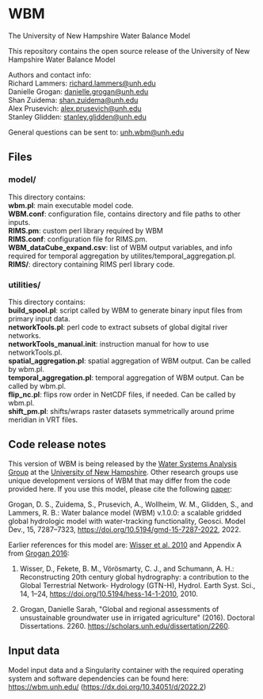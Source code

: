 # WBM
The University of New Hampshire Water Balance Model

This repository contains the open source release of the University of New Hampshire Water Balance Model

Authors and contact info:<br/>
Richard Lammers: richard.lammers@unh.edu<br/>
Danielle Grogan: danielle.grogan@unh.edu<br/>
Shan Zuidema: shan.zuidema@unh.edu<br/>
Alex Prusevich: alex.prusevich@unh.edu<br/>
Stanley Glidden: stanley.glidden@unh.edu<br/>

General questions can be sent to: unh.wbm@unh.edu <br/>

## Files
### model/
This directory contains:  
**wbm.pl**: main executable model code. <br/>
**WBM.conf**: configuration file, contains directory and file paths to other inputs. <br/>
**RIMS.pm**: custom perl library required by WBM   <br/>
**RIMS.conf**: configuration file for RIMS.pm. <br/>
**WBM_dataCube_expand.csv**: list of WBM output variables, and info required for temporal aggregation by utilites/temporal_aggregation.pl. <br/>
**RIMS/**: directory containing RIMS perl library code. <br/>

### utilities/
This directory contains:  
**build_spool.pl**: script called by WBM to generate binary input files from primary input data. <br/>
**networkTools.pl**: perl code to extract subsets of global digital river networks. <br/>
**networkTools_manual.init**: instruction manual for how to use networkTools.pl. <br/>
**spatial_aggregation.pl**: spatial aggregation of WBM output. Can be called by wbm.pl. <br/>
**temporal_aggregation.pl**: temporal aggregation of WBM output. Can be called by wbm.pl. <br/>
**flip_nc.pl**: flips row order in NetCDF files, if needed.  Can be called by wbm.pl.<br/>
**shift_pm.pl**: shifts/wraps raster datasets symmetrically around prime meridian in VRT files. <br/>

## Code release notes
This version of WBM is being released by the [Water Systems Analysis Group](https://wsag.unh.edu/) at the [University of New Hampshire](https://www.unh.edu/). Other research groups use unique development versions of WBM that may differ from the code provided here. If you use this model, please cite the following [paper](https://gmd.copernicus.org/articles/15/7287/2022/):     <br/>

Grogan, D. S., Zuidema, S., Prusevich, A., Wollheim, W. M., Glidden, S., and Lammers, R. B.: Water balance model (WBM) v.1.0.0: a scalable gridded global hydrologic model with water-tracking functionality, Geosci. Model Dev., 15, 7287–7323, https://doi.org/10.5194/gmd-15-7287-2022, 2022.

Earlier references for this model are:
[Wisser et al. 2010](https://hess.copernicus.org/articles/14/1/2010/) and Appendix A from [Grogan 2016](https://scholars.unh.edu/dissertation/2260/):

1. Wisser, D., Fekete, B. M., Vörösmarty, C. J., and Schumann, A. H.: Reconstructing 20th century global hydrography: a contribution to the Global Terrestrial Network- Hydrology (GTN-H), Hydrol. Earth Syst. Sci., 14, 1–24, https://doi.org/10.5194/hess-14-1-2010, 2010. 

2. Grogan, Danielle Sarah, "Global and regional assessments of unsustainable groundwater use in irrigated agriculture" (2016). Doctoral Dissertations. 2260.
https://scholars.unh.edu/dissertation/2260. 

## Input data
Model input data and a Singularity container with the required operating system and software dependencies can be found here: https://wbm.unh.edu/ (https://dx.doi.org/10.34051/d/2022.2)
